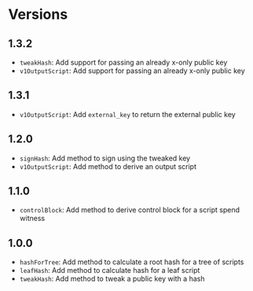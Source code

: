 # Versions

## 1.3.2

- `tweakHash`: Add support for passing an already x-only public key
- `v1OutputScript`: Add support for passing an already x-only public key

## 1.3.1

- `v1OutputScript`: Add `external_key` to return the external public key

## 1.2.0

- `signHash`: Add method to sign using the tweaked key
- `v1OutputScript`: Add method to derive an output script

## 1.1.0

- `controlBlock`: Add method to derive control block for a script spend witness

## 1.0.0

- `hashForTree`: Add method to calculate a root hash for a tree of scripts
- `leafHash`: Add method to calculate hash for a leaf script
- `tweakHash`: Add method to tweak a public key with a hash
